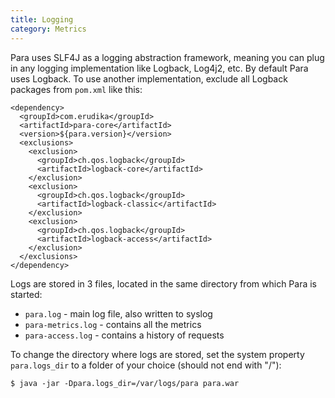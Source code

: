 ```yaml
---
title: Logging
category: Metrics
---
```


Para uses SLF4J as a logging abstraction framework, meaning you can plug in any logging implementation like Logback,
Log4j2, etc. By default Para uses Logback. To use another implementation, exclude all Logback packages from `pom.xml`
like this:
```
<dependency>
  <groupId>com.erudika</groupId>
  <artifactId>para-core</artifactId>
  <version>${para.version}</version>
  <exclusions>
    <exclusion>
      <groupId>ch.qos.logback</groupId>
      <artifactId>logback-core</artifactId>
    </exclusion>
    <exclusion>
      <groupId>ch.qos.logback</groupId>
      <artifactId>logback-classic</artifactId>
    </exclusion>
    <exclusion>
      <groupId>ch.qos.logback</groupId>
      <artifactId>logback-access</artifactId>
    </exclusion>
  </exclusions>
</dependency>
```

Logs are stored in 3 files, located in the same directory from which Para is started:

- `para.log` - main log file, also written to syslog
- `para-metrics.log` - contains all the metrics
- `para-access.log` - contains a history of requests

To change the directory where logs are stored, set the system property `para.logs_dir` to a folder of your choice
(should not end with "/"):
```
$ java -jar -Dpara.logs_dir=/var/logs/para para.war
```
